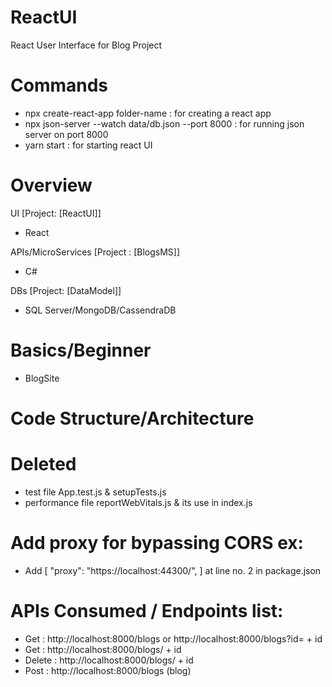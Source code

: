# ReactUI
React User Interface for Blog Project

# Commands
- npx create-react-app folder-name : for creating a react app
- npx json-server --watch data/db.json --port 8000 : for running json server on port 8000
- yarn start : for starting react UI

# Overview
UI [Project: [ReactUI]]
- React

APIs/MicroServices [Project : [BlogsMS]]
- C#

DBs [Project: [DataModel]]
- SQL Server/MongoDB/CassendraDB

# Basics/Beginner 
- BlogSite

# Code Structure/Architecture
# Deleted 
- test file App.test.js & setupTests.js
- performance file reportWebVitals.js & its use in index.js

# Add proxy for bypassing CORS ex:
- Add [ "proxy": "https://localhost:44300/", ] at line no. 2 in package.json

# APIs Consumed / Endpoints list:

- Get : http://localhost:8000/blogs or http://localhost:8000/blogs?id= + id
- Get : http://localhost:8000/blogs/ + id
- Delete : http://localhost:8000/blogs/ + id
- Post : http://localhost:8000/blogs (blog)